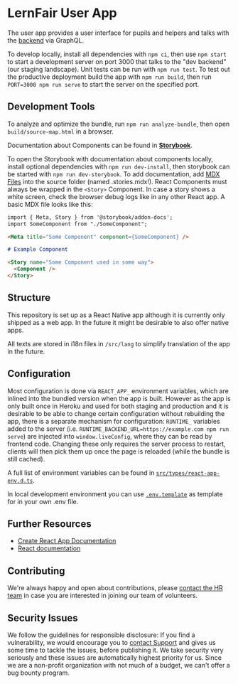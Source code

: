 # LernFair User App

The user app provides a user interface for pupils and helpers and talks with the [backend](https://github.com/corona-school/backend) via GraphQL.

To develop locally, install all dependencies with `npm ci`, then use `npm start` to start a development server on port 3000 that talks to the "dev backend" (our staging landscape). Unit tests can be run with `npm run test`. To test out the productive deployment build the app with `npm run build`, then run `PORT=3000 npm run serve` to start the server on the specified port.

## Development Tools

To analyze and optimize the bundle, run `npm run analyze-bundle`, then open `build/source-map.html` in a browser. 

Documentation about Components can be found in **[Storybook](https://corona-school.github.io/user-app/)**.

To open the Storybook with documentation about components locally, install optional dependencies with `npm run dev-install`, 
 then storybook can be started with `npm run dev-storybook`. To add documentation, add [MDX Files](https://storybook.js.org/docs/react/api/mdx) into the source folder (named .stories.mdx!). React Components must always be wrapped in the `<Story>` Component. In case a story shows a white screen, check the browser debug logs like in any other React app.
A basic MDX file looks like this:

```md
import { Meta, Story } from '@storybook/addon-docs';
import SomeComponent from "./SomeComponent";

<Meta title="Some Component" component={SomeComponent} />

# Example Component

<Story name="Some Component used in some way">
  <Component />
</Story>
```

## Structure

This repository is set up as a React Native app although it is currently only shipped as a web app. 
In the future it might be desirable to also offer native apps.

All texts are stored in i18n files in `/src/lang` to simplify translation of the app in the future.


## Configuration

Most configuration is done via `REACT_APP_` environment variables, which are inlined into the bundled version when the app is built. However as the app is only built once in Heroku and used for both staging and production and it is desirable to be able to change certain configuration without rebuilding the app, there is a separate mechanism for configuration: `RUNTIME_` variables added to the server (i.e. `RUNTIME_BACKEND_URL=https://example.com npm run serve`) are injected into `window.liveConfig`, where they can be read by frontend code. Changing these only requires the server process to restart, clients will then pick them up once the page is reloaded (while the bundle is still cached).

A full list of environment variables can be found in [`src/types/react-app-env.d.ts`](src/types/react-app-env.d.ts). 

In local development environment you can use [`.env.template`](.env.template) as template for in your own .env file.

## Further Resources

- [Create React App Documentation](https://github.com/facebook/create-react-app)
- [React documentation](https://reactjs.org/)

## Contributing

We're always happy and open about contributions, please [contact the HR team](mailto:team@lern-fair.de) in case you are interested in joining our team of volunteers.

## Security Issues

We follow the guidelines for responsible disclosure: If you find a vulnerability, we would encourage you to [contact Support](mailto:support@lern-fair.de) and gives us some time to tackle the issues, before publishing it. We take security very seriously and these issues are automatically highest priority for us. Since we are a non-profit organization with not much of a budget, we can't offer a bug bounty program. 